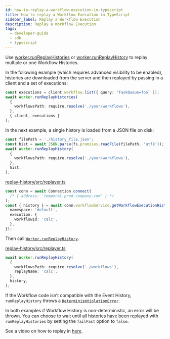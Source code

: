 ```yaml
---
id: how-to-replay-a-workflow-execution-in-typescript
title: How to replay a Workflow Execution in TypeScript
sidebar_label: Replay a Workflow Execution
description: Replay a Workflow Execution
tags:
  - developer-guide
  - sdk
  - typescript
---
```


Use [worker.runReplayHistories](https://typescript.temporal.io/api/classes/worker.Worker#runreplayhistories)
or [worker.runReplayHistory](https://typescript.temporal.io/api/classes/worker.Worker#runreplayhistory)
to replay multiple or one Workflow Histories.

In the following example (which requires advanced visibility to be enabled), histories are
downloaded from the server and then replayed by passing in a client and a set of executions:
```ts
const executions = client.workflow.list({ query: 'TaskQueue=foo` });
await Worker.runReplayHistories(
  {
    workflowsPath: require.resolve('./your/workflows'),
  },
  { client, executions }
);
```

In the next example, a single history is loaded from a JSON file on disk:

```ts
const filePath = './history_file.json';
const hist = await JSON.parse(fs.promises.readFile(filePath, 'utf8'));
await Worker.runReplayHistory(
  {
    workflowsPath: require.resolve('./your/workflows'),
  },
  hist,
);
```

<!--SNIPSTART typescript-history-get-workflowhistory-->

[replay-history/src/replayer.ts](https://github.com/temporalio/samples-typescript/blob/master/replay-history/src/replayer.ts)

```ts
const conn = await Connection.connect(
  /* { address: 'temporal.prod.company.com' } */
);
const { history } = await conn.workflowService.getWorkflowExecutionHistory({
  namespace: 'default',
  execution: {
    workflowId: 'calc',
  },
});
```

<!--SNIPEND-->

Then call [`Worker.runReplayHistory`](https://typescript.temporal.io/api/classes/worker.worker/#runreplayhistory).

<!--SNIPSTART typescript-history-replay-->

[replay-history/src/replayer.ts](https://github.com/temporalio/samples-typescript/blob/master/replay-history/src/replayer.ts)

```ts
await Worker.runReplayHistory(
  {
    workflowsPath: require.resolve('./workflows'),
    replayName: 'calc',
  },
  history,
);
```

<!--SNIPEND-->

If the Workflow code isn’t compatible with the Event History, `runReplayHistory` throws a [`DeterminismViolationError`](https://typescript.temporal.io/api/classes/workflow.determinismviolationerror/).

In both examples if Workflow History is non-deterministic, an error will be thrown. You can choose
to wait until all histories have been replayed with `runReplayHistories` by setting the `failFast`
option to `false`.

See a video on how to replay in [here](https://www.youtube.com/watch?v=fN5bIL7wc5M).
